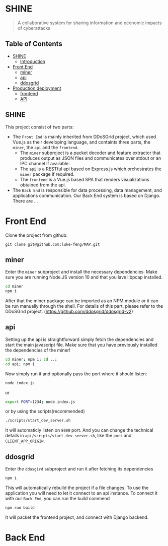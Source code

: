 # SHINE
> A collaborative system for sharing information and economic impacts of cyberattacks

## Table of Contents

   * [SHINE](#SHINE)
      * [Introduction](#SHINE)
   * [Front End](#front-end)
      * [miner](#miner)
      * [api](#api)
      * [ddosgrid](#ddosgrid)
   * [Production deployment](#production-deployment)
      * [frontend](#frontend-1)
      * [API](#api-1)

## SHINE

This project consist of two parts:
* The `Front End` is mainly inherited from DDoSGrid project, which used Vue.js as their developing language, and containts three parts, the `miner`, the `api` and the `frontend`.
	* The `miner` subproject is a packet decoder and feature extractor that produces output as JSON files and communicates over stdout or an IPC channel if available.
	* The `api` is a RESTful api based on Express.js which orchestrates the `miner` package if required.
	* The `frontend` is a Vue.js based SPA that renders visualizations obtained from the api.
* The `Back End` is responsible for data processing, data management, and applications communication. Our Back End system is based on Django. There are ...

# Front End

Clone the project from github:
```
git clone git@github.com:luke-feng/MAP.git
```

## miner
Enter the `miner` subproject and install the necessary dependencies. Make sure you are running Node.JS version 10 and that you lave libpcap installed.
```bash
cd miner
npm i
```
After that the miner package can be imported as an NPM module or it can be run manually through the shell. 
For details of this part, please refer to the DDoSGrid project. (https://github.com/ddosgrid/ddosgrid-v2)

## api
Setting up the api is straightforward simply fetch the dependencies and start the main javascript file. Make sure that you have previously installed the dependencies of the miner!
```bash
cd miner; npm i; cd ..;
cd api; npm i
```
Now simply run it and optionally pass the port where it should listen:
```bash
node index.js
```
or
```bash
export PORT=1234; node index.js
```
or by using the scripts(recommended)
```bash
./scripts/start_dev_server.sh
```
It will automaticly listen on `8080` port. And you can change the technical details in `api/scripts/start_dev_server.sh`, like the `port` and `CLIENT_APP_ORIGIN`.


## ddosgrid
Enter the `ddosgird` subproject and run it after fetching its dependencies
```bash
npm i
```
This will automatically rebuild the project if a file changes. 
To use the application you will need to let it connect to an api instance.
To connect it with our `Back End`, you can run the build commend

```bash
npm run build
```
It will packet the frontend project, and connect with Django backend.

# Back End

